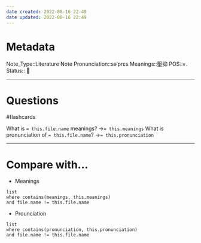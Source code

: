 ```yaml
---
date created: 2022-08-16 22:49
date updated: 2022-08-16 22:49
---
```


# Metadata

Note_Type::Literature Note
Pronunciation::səˈprɛs
Meanings::壓抑
POS::`v.`
Status:: 👶

---

# Questions

#flashcards

What is `= this.file.name` meanings? ->`= this.meanings` <!--SR:!2022-08-18,1,230-->
What is pronunciation of `= this.file.name`? ->`= this.pronunciation` <!--SR:!2022-08-21,4,270-->

---

# Compare with...

- Meanings

```dataview
list
where contains(meanings, this.meanings)
and file.name != this.file.name
```

- Prounciation

```dataview
list
where contains(pronunciation, this.pronunciation)
and file.name != this.file.name
```
